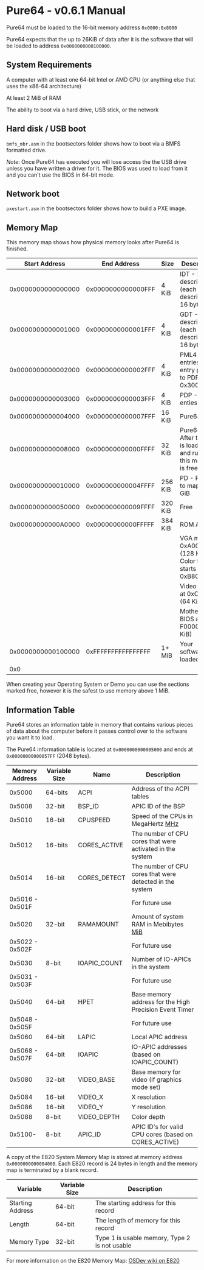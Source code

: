 # Pure64 - v0.6.1 Manual

Pure64 must be loaded to the 16-bit memory address `0x0000:0x8000`

Pure64 expects that the up to 26KiB of data after it is the software that will be loaded to address `0x0000000000100000`.


## System Requirements

A computer with at least one 64-bit Intel or AMD CPU (or anything else that uses the x86-64 architecture)

At least 2 MiB of RAM

The ability to boot via a hard drive, USB stick, or the network


## Hard disk / USB boot

`bmfs_mbr.asm` in the bootsectors folder shows how to boot via a BMFS formatted drive.

*Note*: Once Pure64 has executed you will lose access the the USB drive unless you have written a driver for it. The BIOS was used to load from it and you can't use the BIOS in 64-bit mode.


## Network boot

`pxestart.asm` in the bootsectors folder shows how to build a PXE image.


## Memory Map

This memory map shows how physical memory looks after Pure64 is finished.

| Start Address       | End Address | Size | Description |
|-------------------- | -------------------|------------ |-------------|
| 0x0000000000000000  | 0x0000000000000FFF | 4 KiB       | IDT - 256 descriptors (each descriptor is 16 bytes)| 
| 0x0000000000001000  | 0x0000000000001FFF | 4 KiB       | GDT - 256 descriptors (each descriptor is 16 bytes)|
| 0x0000000000002000  | 0x0000000000002FFF | 4 KiB       | PML4 - 512 entries, first entry points to PDP at 0x3000|
| 0x0000000000003000  | 0x0000000000003FFF | 4 KiB       | PDP - 512 enties|
| 0x0000000000004000  | 0x0000000000007FFF | 16 KiB      | Pure64 Data |
| 0x0000000000008000  | 0x000000000000FFFF | 32 KiB      | Pure64 - After the OS is loaded and running this memory is free again|
| 0x0000000000010000  | 0x000000000004FFFF | 256 KiB     | PD - Room to map 64 GiB|
| 0x0000000000050000  | 0x000000000009FFFF | 320 KiB     | Free |
| 0x00000000000A0000  | 0x00000000000FFFFF | 384 KiB     | ROM Area| 
| | | | VGA mem at 0xA0000 (128 KiB) Color text starts at 0xB8000|
| | | | Video BIOS at 0xC0000 (64 KiB)|
| | | | Motherboard BIOS at F0000 (64 KiB)|
|0x0000000000100000|0xFFFFFFFFFFFFFFFF| 1+ MiB | Your software is loaded here|
| 0x0
When creating your Operating System or Demo you can use the sections marked free, however it is the safest to use memory above 1 MiB.


## Information Table

Pure64 stores an information table in memory that contains various pieces of data about the computer before it passes control over to the software you want it to load.

The Pure64 information table is located at `0x0000000000005000` and ends at `0x00000000000057FF` (2048 bytes).


|Memory Address|Variable Size | Name | Description |
|--------------|--------------|-------|-------------|
|0x5000        | 64-bits      | ACPI  | Address of the ACPI tables  |
|0x5008        |32-bit        |BSP_ID | APIC ID of the BSP|
|0x5010        |16-bit        |CPUSPEED| Speed of the CPUs in MegaHertz [MHz](http://en.wikipedia.org/wiki/Mhz#Computing) |
|0x5012        |16-bits       |CORES_ACTIVE |The number of CPU cores that were activated in the system|
|0x5014|16-bit|CORES_DETECT|The number of CPU cores that were detected in the system|
|0x5016 - 0x501F| | | For future use|
|0x5020|32-bit|RAMAMOUNT|Amount of system RAM in Mebibytes [MiB](http://en.wikipedia.org/wiki/Mebibyte)|
|0x5022 - 0x502F| | | For future use |
|0x5030|8-bit|IOAPIC_COUNT|Number of IO-APICs in the system|
|0x5031 - 0x503F| | |For future use |
|0x5040|64-bit|HPET|Base memory address for the High Precision Event Timer|
|0x5048 - 0x505F| || For future use|
|0x5060|64-bit|LAPIC|Local APIC address|
|0x5068 - 0x507F|64-bit|IOAPIC|IO-APIC addresses (based on IOAPIC_COUNT)|
|0x5080|32-bit|VIDEO_BASE|Base memory for video (if graphics mode set)|
|0x5084|16-bit|VIDEO_X|X resolution|
|0x5086|16-bit|VIDEO_Y|Y resolution|
|0x5088|8-bit|VIDEO_DEPTH|Color depth|
|0x5100-|8-bit|APIC_ID |APIC ID's for valid CPU cores (based on CORES_ACTIVE)|


A copy of the E820 System Memory Map is stored at memory address `0x0000000000004000`. Each E820 record is 24 bytes in length and the memory map is terminated by a blank record.

|Variable|Variable Size|Description|
|----|----|----|
|Starting Address|64-bit|The starting address for this record|
|Length|64-bit|The length of memory for this record|
|Memory Type|32-bit|Type 1 is usable memory, Type 2 is not usable|


For more information on the E820 Memory Map: [OSDev wiki on E820](http://wiki.osdev.org/Detecting_Memory_%28x86%29#BIOS_Function:_INT_0x15.2C_EAX_.3D_0xE820)
